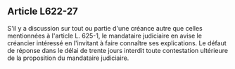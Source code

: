 Article L622-27
----
S'il y a discussion sur tout ou partie d'une créance autre que celles
mentionnées à l'article L. 625-1, le mandataire judiciaire en avise le créancier
intéressé en l'invitant à faire connaître ses explications. Le défaut de réponse
dans le délai de trente jours interdit toute contestation ultérieure de la
proposition du mandataire judiciaire.

